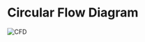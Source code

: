 # Circular Flow Diagram

<img src="https://imglf5.lf127.net/img/MGJnTlcwNXNQQU5mTTVBUHpDaVlRMXd5WW9tWDVnQTgrS09BYnRwRWk3dTFyaVhiN0lpVWN3PT0.jpg" alt="CFD"  />